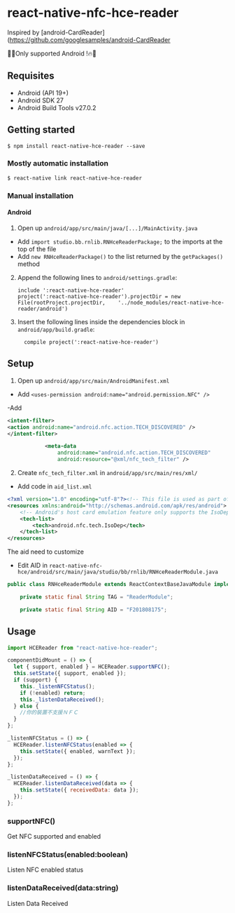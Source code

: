 # react-native-nfc-hce-reader

Inspired by [android-CardReader](https://github.com/googlesamples/android-CardReader

🌟🔥Only supported Android !🔥🌟

## Requisites

- Android (API 19+)
- Android SDK 27
- Android Build Tools v27.0.2

## Getting started

`$ npm install react-native-hce-reader --save`

### Mostly automatic installation

`$ react-native link react-native-hce-reader`

### Manual installation

#### Android

1. Open up `android/app/src/main/java/[...]/MainActivity.java`

- Add `import studio.bb.rnlib.RNHceReaderPackage;` to the imports at the top of the file
- Add `new RNHceReaderPackage()` to the list returned by the `getPackages()` method

2. Append the following lines to `android/settings.gradle`:
   ```
   include ':react-native-hce-reader'
   project(':react-native-hce-reader').projectDir = new File(rootProject.projectDir, 	'../node_modules/react-native-hce-reader/android')
   ```
3. Insert the following lines inside the dependencies block in `android/app/build.gradle`:
   ```
     compile project(':react-native-hce-reader')
   ```

## Setup

1. Open up `android/app/src/main/AndroidManifest.xml`

- Add `<uses-permission android:name="android.permission.NFC" />`

-Add

```xml
<intent-filter>
<action android:name="android.nfc.action.TECH_DISCOVERED" />
</intent-filter>

            <meta-data
                android:name="android.nfc.action.TECH_DISCOVERED"
                android:resource="@xml/nfc_tech_filter" />
```

2. Create `nfc_tech_filter.xml` in `android/app/src/main/res/xml/`

- Add code in `aid_list.xml`

```xml
<?xml version="1.0" encoding="utf-8"?><!-- This file is used as part of the filter for incoming NFC TECH_DISCOVERED intents. -->
<resources xmlns:android="http://schemas.android.com/apk/res/android">
    <!-- Android's host card emulation feature only supports the IsoDep protocol. -->
    <tech-list>
        <tech>android.nfc.tech.IsoDep</tech>
    </tech-list>
</resources>
```

The aid need to customize

- Edit AID in `react-native-nfc-hce/android/src/main/java/studio/bb/rnlib/RNHceReaderModule.java`

```JAVA
public class RNHceReaderModule extends ReactContextBaseJavaModule implements NfcAdapter.ReaderCallback, LifecycleEventListener {

    private static final String TAG = "ReaderModule";

    private static final String AID = "F201808175";
```

## Usage

```javascript
import HCEReader from "react-native-hce-reader";

componentDidMount = () => {
  let { support, enabled } = HCEReader.supportNFC();
  this.setState({ support, enabled });
  if (support) {
    this._listenNFCStatus();
    if (!enabled) return;
    this._listenDataReceived();
  } else {
    //你的裝置不支援ＮＦＣ
  }
};

_listenNFCStatus = () => {
  HCEReader.listenNFCStatus(enabled => {
    this.setState({ enabled, warnText });
  });
};

_listenDataReceived = () => {
  HCEReader.listenDataReceived(data => {
    this.setState({ receivedData: data });
  });
};
```

### supportNFC()

Get NFC supported and enabled

### listenNFCStatus(enabled:boolean)

Listen NFC enabled status

### listenDataReceived(data:string)

Listen Data Received
